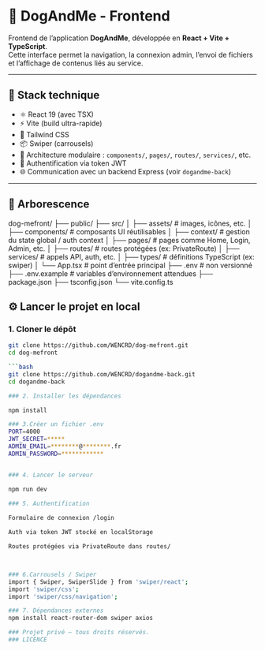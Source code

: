 # 🐶 DogAndMe - Frontend

Frontend de l’application **DogAndMe**, développée en **React + Vite + TypeScript**.  
Cette interface permet la navigation, la connexion admin, l’envoi de fichiers et l’affichage de contenus liés au service.

---

## 🚀 Stack technique

- ⚛️ React 19 (avec TSX)
- ⚡ Vite (build ultra-rapide)
- 🎨 Tailwind CSS
- 📦 Swiper (carrousels)
- 📂 Architecture modulaire : `components/`, `pages/`, `routes/`, `services/`, etc.
- 🔐 Authentification via token JWT
- 🌐 Communication avec un backend Express (voir `dogandme-back`)

---

## 📁 Arborescence

dog-mefront/
├── public/
├── src/
│ ├── assets/ # images, icônes, etc.
│ ├── components/ # composants UI réutilisables
│ ├── context/ # gestion du state global / auth context
│ ├── pages/ # pages comme Home, Login, Admin, etc.
│ ├── routes/ # routes protégées (ex: PrivateRoute)
│ ├── services/ # appels API, auth, etc.
│ ├── types/ # définitions TypeScript (ex: swiper)
│ └── App.tsx # point d’entrée principal
├── .env # non versionné
├── .env.example # variables d’environnement attendues
├── package.json
├── tsconfig.json
└── vite.config.ts

## ⚙️ Lancer le projet en local

### 1. Cloner le dépôt

```bash
git clone https://github.com/WENCRD/dog-mefront.git
cd dog-mefront

```bash
git clone https://github.com/WENCRD/dogandme-back.git
cd dogandme-back

### 2. Installer les dépendances

npm install

### 3.Créer un fichier .env
PORT=4000
JWT_SECRET=*****
ADMIN_EMAIL=********@********.fr
ADMIN_PASSWORD=************


### 4. Lancer le serveur

npm run dev

### 5. Authentification
 
Formulaire de connexion /login

Auth via token JWT stocké en localStorage

Routes protégées via PrivateRoute dans routes/



### 6.Carrousels / Swiper
import { Swiper, SwiperSlide } from 'swiper/react';
import 'swiper/css';
import 'swiper/css/navigation';

### 7. Dépendances externes
npm install react-router-dom swiper axios

### Projet privé – tous droits réservés.
### LICENCE

